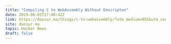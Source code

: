 ```yaml
---
title: "Compiling C to WebAssembly Without Emscripten"
date: 2019-06-02T17:48:42Z
link: https://dassur.ma/things/c-to-webassembly/?utm_medium=RSS&utm_source=hune
site: dassur.ma
topic: Hacker News
draft: false
---
```

